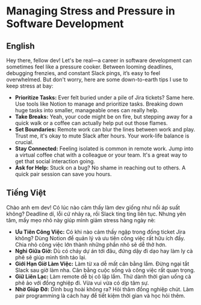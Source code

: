 # Managing Stress and Pressure in Software Development

## English
Hey there, fellow dev! Let's be real—a career in software development can sometimes feel like a pressure cooker. Between looming deadlines, debugging frenzies, and constant Slack pings, it’s easy to feel overwhelmed. But don't worry, here are some down-to-earth tips I use to keep stress at bay:

- **Prioritize Tasks:** Ever felt buried under a pile of Jira tickets? Same here. Use tools like Notion to manage and prioritize tasks. Breaking down huge tasks into smaller, manageable ones can really help.
- **Take Breaks:** Yeah, your code might be on fire, but stepping away for a quick walk or a coffee can actually help put out those flames.
- **Set Boundaries:** Remote work can blur the lines between work and play. Trust me, it's okay to mute Slack after hours. Your work-life balance is crucial.
- **Stay Connected:** Feeling isolated is common in remote work. Jump into a virtual coffee chat with a colleague or your team. It's a great way to get that social interaction going.
- **Ask for Help:** Stuck on a bug? No shame in reaching out to others. A quick pair session can save you hours.

## Tiếng Việt
Chào anh em dev! Có lúc nào cảm thấy làm dev giống như nồi áp suất không? Deadline dí, lỗi cứ nhảy ra, rồi Slack ting ting liên tục. Nhưng yên tâm, mấy mẹo nhỏ này giúp mình giảm stress hàng ngày nè:

- **Ưu Tiên Công Việc:** Có khi nào cảm thấy ngập trong đống ticket Jira không? Dùng Notion để quản lý và ưu tiên công việc rất hữu ích đấy. Chia nhỏ công việc lớn thành những phần nhỏ sẽ dễ thở hơn.
- **Nghỉ Giữa Giờ:** Dù có cháy dự án tới đâu, đứng dậy đi dạo hay làm ly cà phê sẽ giúp mình tỉnh táo lại.
- **Giới Hạn Giờ Làm Việc:** Làm từ xa dễ mất cân bằng lắm. Đừng ngại tắt Slack sau giờ làm nha. Cân bằng cuộc sống và công việc rất quan trọng.
- **Giữ Liên Lạc:** Làm remote dễ bị cô lập lắm. Thử dành thời gian uống cà phê ảo với đồng nghiệp đi. Vừa vui vừa có dịp tâm sự.
- **Nhờ Giúp Đỡ:** Dính bug hoài không ra? Hỏi thăm đồng nghiệp chút. Làm pair programming là cách hay để tiết kiệm thời gian và học hỏi thêm.